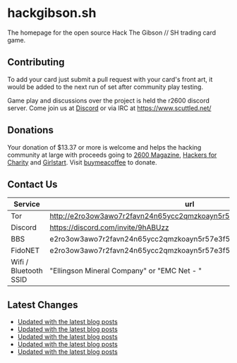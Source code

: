# hackgibson.sh
The homepage for the open source Hack The Gibson // SH trading card game.


## Contributing

To add your card just submit a pull request with your card's front art, it would be added to the next run of set after community play testing.

Game play and discussions over the project is held the r2600 discord server. Come join us at [Discord](https://discord.com/invite/9hABUzz) or via IRC at https://www.scuttled.net/


## Donations

Your donation of $13.37 or more is welcome and helps the hacking community at large with proceeds going to [2600 Magazine](https://2600.com/), [Hackers for Charity](https://hackersforcharity.org) and [Girlstart](https://girlstart.org).  Visit [buymeacoffee](https://www.buymeacoffee.com/hackgibson.sh) to donate.


## Contact Us

Service | url
-|-
Tor | http://e2ro3ow3awo7r2favn24n65ycc2qmzkoayn5r57e3f56nvjwdcgg32ad.onion
Discord | https://discord.com/invite/9hABUzz
BBS | e2ro3ow3awo7r2favn24n65ycc2qmzkoayn5r57e3f56nvjwdcgg32ad.onion:23
FidoNET | e2ro3ow3awo7r2favn24n65ycc2qmzkoayn5r57e3f56nvjwdcgg32ad.onion:24554
Wifi / Bluetooth SSID | "Ellingson Mineral Company" or "EMC Net - <fidonet address>"

## Latest Changes
<!-- BLOG-POST-LIST:START -->
- [Updated with the latest blog posts](https://github.com/DFW2600/hackgibson.sh/commit/cfd1b4c05522f8f9c6c4504202df37413ec99f4c)
- [Updated with the latest blog posts](https://github.com/DFW2600/hackgibson.sh/commit/cb765c044010ec9825c2e05395fa9dca48762c25)
- [Updated with the latest blog posts](https://github.com/DFW2600/hackgibson.sh/commit/51ef0703e83d14ae68d52dc431cc9feac8eb175e)
- [Updated with the latest blog posts](https://github.com/DFW2600/hackgibson.sh/commit/1d4c5a002cfb077b95e0ff6b5763d124a8196f53)
- [Updated with the latest blog posts](https://github.com/DFW2600/hackgibson.sh/commit/35c1c273a222e47d86558e718463dc9dcd684c07)
<!-- BLOG-POST-LIST:END -->
